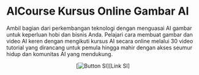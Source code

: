 # AICourse Kursus Online Gambar AI

Ambil bagian dari perkembangan teknologi dengan menguasai AI gambar  untuk keperluan hobi dan bisnis Anda. Pelajari cara membuat gambar dan video AI keren dengan mengikuti kursus AI secara online melalui 30 video tutorial yang dirancang untuk pemula hingga mahir dengan akses seumur hidup dan komunitas AI yang mendukung.

<div align = center>
    
[![Button SI]][Link SI]

<br>
<br>
</div>



<!---------------------------------[ Bagian Single Image ]---------------------------------->

[Button SI]: https://ratakan.com/uploads/prd-8d7f39d27f.jpg
